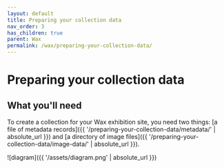 ```yaml
---
layout: default
title: Preparing your collection data
nav_order: 3
has_children: true
parent: Wax
permalink: /wax/preparing-your-collection-data/
---
```


# Preparing your collection data

## What you'll need

To create a collection for your Wax exhibition site, you need two things: [a file of metadata records]({{ '/preparing-your-collection-data/metadata/' | absolute_url }}) and [a directory of image files]({{ '/preparing-your-collection-data/image-data/' | absolute_url }}).

![diagram]({{ '/assets/diagram.png' | absolute_url }})
